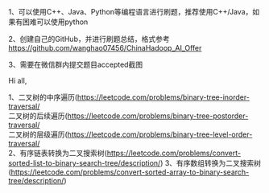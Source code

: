 1、可以使用C++、Java、Python等编程语言进行刷题，推荐使用C++/Java，如果有困难可以使用python

2、创建自己的GitHub，并进行刷题总结，格式参考
https://github.com/wanghao07456/ChinaHadoop_AI_Offer

3、需要在微信群内提交题目accepted截图

Hi all,

1、二叉树的中序遍历(https://leetcode.com/problems/binary-tree-inorder-traversal/  
二叉树的后续遍历(https://leetcode.com/problems/binary-tree-postorder-traversal/  
二叉树的层级遍历(https://leetcode.com/problems/binary-tree-level-order-traversal/  
2、有序链表转换为二叉搜索树(https://leetcode.com/problems/convert-sorted-list-to-binary-search-tree/description/)
3、有序数组转换为二叉搜索树(https://leetcode.com/problems/convert-sorted-array-to-binary-search-tree/description/)
